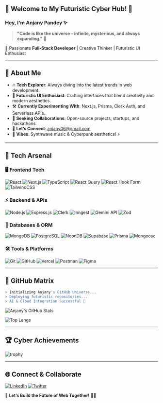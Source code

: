 ## 🚀 Welcome to My Futuristic Cyber Hub! 🌌

### Hey, I'm **Anjany Pandey** ✨

> **"Code is like the universe – infinite, mysterious, and always expanding."** 🌠

🎯 Passionate **Full-Stack Developer** | Creative Thinker | Futuristic UI Enthusiast

---

## 🤖 About Me
- 🔥 **Tech Explorer**: Always diving into the latest trends in web development.
- 🎨 **Futuristic UI Enthusiast**: Crafting interfaces that blend creativity and modern aesthetics.
- 🛠️ **Currently Experimenting With**: Next.js, Prisma, Clerk Auth, and Serverless APIs.
- 🤝 **Seeking Collaborations**: Open-source projects, startups, and hackathons.
- 📩 **Let’s Connect**: [anjany06@gmail.com](mailto:anjany06@gmail.com)
- 🎵 **Vibes**: Synthwave music & Cyberpunk aesthetics! ⚡

---

## 🚀 Tech Arsenal

### 🖥️ Frontend Tech
![React](https://img.shields.io/badge/-React-1a1a2e?style=for-the-badge&logo=react&logoColor=61DAFB)
![Next.js](https://img.shields.io/badge/-Next.js-1a1a2e?style=for-the-badge&logo=next.js&logoColor=white)
![TypeScript](https://img.shields.io/badge/-TypeScript-1a1a2e?style=for-the-badge&logo=typescript&logoColor=007ACC)
![React Query](https://img.shields.io/badge/-React_Query-1a1a2e?style=for-the-badge&logo=react-query&logoColor=FF4154)
![React Hook Form](https://img.shields.io/badge/-React_Hook_Form-1a1a2e?style=for-the-badge&logo=react-hook-form&logoColor=EC5990)
![TailwindCSS](https://img.shields.io/badge/-TailwindCSS-1a1a2e?style=for-the-badge&logo=tailwind-css&logoColor=38B2AC)

### ⚡ Backend & APIs
![Node.js](https://img.shields.io/badge/-Node.js-1a1a2e?style=for-the-badge&logo=node.js&logoColor=339933)
![Express.js](https://img.shields.io/badge/-Express.js-1a1a2e?style=for-the-badge&logo=express&logoColor=white)
![Clerk](https://img.shields.io/badge/-Clerk-1a1a2e?style=for-the-badge&logo=clerk&logoColor=white)
![Inngest](https://img.shields.io/badge/-Inngest-1a1a2e?style=for-the-badge&logo=inngest&logoColor=white)
![Gemini API](https://img.shields.io/badge/-Gemini_API-1a1a2e?style=for-the-badge&logo=google&logoColor=4285F4)
![Zod](https://img.shields.io/badge/-Zod-1a1a2e?style=for-the-badge&logo=zod&logoColor=white)

### 📂 Databases & ORM
![MongoDB](https://img.shields.io/badge/-MongoDB-1a1a2e?style=for-the-badge&logo=mongodb&logoColor=47A248)
![PostgreSQL](https://img.shields.io/badge/-PostgreSQL-1a1a2e?style=for-the-badge&logo=postgresql&logoColor=336791)
![NeonDB](https://img.shields.io/badge/-NeonDB-1a1a2e?style=for-the-badge&logo=neondb&logoColor=white)
![Supabase](https://img.shields.io/badge/-Supabase-1a1a2e?style=for-the-badge&logo=supabase&logoColor=3ECF8E)
![Prisma](https://img.shields.io/badge/-Prisma-1a1a2e?style=for-the-badge&logo=prisma&logoColor=white)
![Mongoose](https://img.shields.io/badge/-Mongoose-1a1a2e?style=for-the-badge&logo=mongoose&logoColor=red)

### 🛠️ Tools & Platforms
![Git](https://img.shields.io/badge/-Git-1a1a2e?style=for-the-badge&logo=git&logoColor=F05032)
![GitHub](https://img.shields.io/badge/-GitHub-1a1a2e?style=for-the-badge&logo=github&logoColor=white)
![Vercel](https://img.shields.io/badge/-Vercel-1a1a2e?style=for-the-badge&logo=vercel&logoColor=white)
![Postman](https://img.shields.io/badge/-Postman-1a1a2e?style=for-the-badge&logo=postman&logoColor=FF6C37)
![Figma](https://img.shields.io/badge/-Figma-1a1a2e?style=for-the-badge&logo=figma&logoColor=F24E1E)


---

## 🌌 GitHub Matrix
```bash
> Initializing Anjany's GitHub Universe...
> Deploying futuristic repositories...
> AI & Cloud Integration Successful 🚀
```

![Anjany's GitHub Stats](https://github-readme-stats.vercel.app/api?username=anjany06&show_icons=true&theme=vision-friendly-dark&hide_border=true)

![Top Langs](https://github-readme-stats.vercel.app/api/top-langs/?username=anjany06&layout=compact&theme=vision-friendly-dark)

---

## 🏆 Cyber Achievements
![trophy](https://github-profile-trophy.vercel.app/?username=anjany06&theme=onedark&no-bg=true&no-frame=true)

---

## 🌐 Connect & Collaborate
[![LinkedIn](https://img.shields.io/badge/-LinkedIn-1a1a2e?style=for-the-badge&logo=linkedin&logoColor=0077B5)](https://www.linkedin.com/in/anjany06)
[![Twitter](https://img.shields.io/badge/-Twitter-1a1a2e?style=for-the-badge&logo=twitter&logoColor=1DA1F2)](https://twitter.com/anjany06)

🚀 **Let’s Build the Future of Web Together!** 🤖✨

